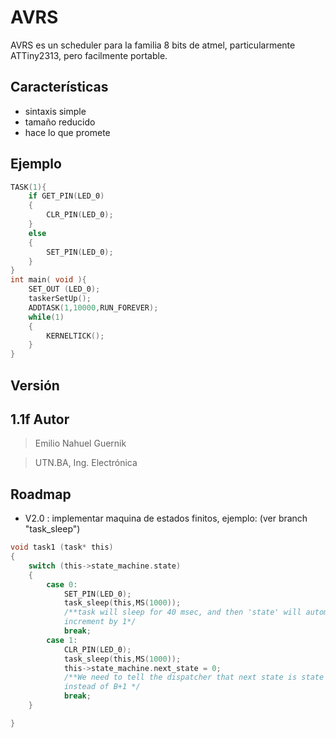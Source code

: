 ﻿AVRS
==============
AVRS es un scheduler para la familia 8 bits de atmel, particularmente ATTiny2313, pero facilmente portable.

Características
---
 - sintaxis simple
 - tamaño reducido
 - hace lo que promete

Ejemplo
--
```c
TASK(1){
    if GET_PIN(LED_0)
    {
        CLR_PIN(LED_0);
    }
    else
    {
        SET_PIN(LED_0);
    }
}
int main( void ){
    SET_OUT (LED_0);
    taskerSetUp();
    ADDTASK(1,10000,RUN_FOREVER);
    while(1)
    {
        KERNELTICK();
    }
}
```
Versión
---
1.1f
Autor
---
>Emilio Nahuel Guernik

>UTN.BA, Ing. Electrónica

Roadmap
---
 - V2.0 : implementar maquina de estados finitos, ejemplo: (ver branch "task_sleep")

```C
void task1 (task* this)
{
    switch (this->state_machine.state)
    {
        case 0:
            SET_PIN(LED_0);
            task_sleep(this,MS(1000));
            /**task will sleep for 40 msec, and then 'state' will automatically
            increment by 1*/
            break;
        case 1:
            CLR_PIN(LED_0);
            task_sleep(this,MS(1000));
            this->state_machine.next_state = 0;
            /**We need to tell the dispatcher that next state is state A,
            instead of B+1 */
            break;
    }

}
```
 

